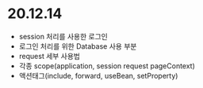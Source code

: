 # 20.12.14
- session 처리를 사용한 로그인
- 로그인 처리를 위한 Database 사용 부분
- request 세부 사용법
- 각종 scope(application, session request pageContext)
- 액션태그(include, forward, useBean, setProperty)